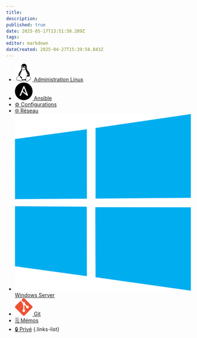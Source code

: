 ```yaml
---
title: 
description: 
published: true
date: 2025-05-17T13:51:58.289Z
tags: 
editor: markdown
dateCreated: 2025-04-27T15:39:58.843Z
---
```




- [![linux.svg](/icons/linux.svg) Administration Linux](/Administration-Linux)
- [![ansible.svg](/icons/ansible.svg) Ansible](/Ansible)
- [⚙️ Configurations](/Configurations)
- [🌐 Réseau](/Reseau)
- [![microsoft-windows.svg](/icons/microsoft-windows.svg) Windows Server](/Windows-Server)
- [![git.svg](/icons/git.svg) Git](/Git)
- [🗒️ Mémos](/Memos)
- [🔒 Privé](/Prive)
{.links-list}

